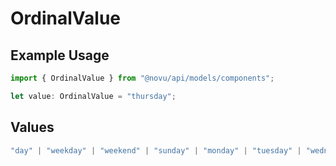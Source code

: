 # OrdinalValue

## Example Usage

```typescript
import { OrdinalValue } from "@novu/api/models/components";

let value: OrdinalValue = "thursday";
```

## Values

```typescript
"day" | "weekday" | "weekend" | "sunday" | "monday" | "tuesday" | "wednesday" | "thursday" | "friday" | "saturday"
```